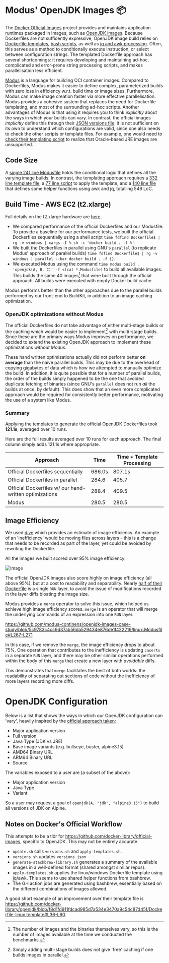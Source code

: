 # Modus' OpenJDK Images 📦

The [Docker Official Images](https://github.com/docker-library/official-images) project provides and maintains application runtimes packaged in images, such as [OpenJDK images](https://github.com/docker-library/openjdk). Because Dockerfiles are not sufficently expressive, OpenJDK image build relies on [Dockerfile templates](https://github.com/docker-library/openjdk/blob/c6190d5cbbefd5233c190561fda803f742ae8241/Dockerfile-linux.template), [bash scripts](https://github.com/docker-library/openjdk/blob/abebf9325fea4606b9759fb3b9257ea3eef40061/apply-templates.sh), as well as [jq and awk processing](https://github.com/docker-library/bashbrew/blob/master/scripts/jq-template.awk). Often, this serves as a method to conditionally execute instruction, or select between configuration strings. The templated Dockerfile approach has several shortcomings: it requires developing and maintaining ad-hoc, complicated and error-prone string processing scripts, and makes parallelisation less efficient.

[Modus](https://modus-continens.com) is a language for building OCI container images. Compared to Dockerfiles, Modus makes it easier to define complex, parameterized builds with zero loss in efficiency w.r.t. build time or image sizes. Furthermore, Modus can make image creation faster via more effective parallelisation. Modus provides a cohesive system that replaces the need for Dockerfile templating, and most of the surrounding ad-hoc scripts. Another advantages of Modus is that using it requires you to think *explicitly* about the ways in which your builds can vary. In contrast, the official images *implicitly* define this through their [JSON versions file](https://github.com/docker-library/openjdk/blob/master/versions.json): it is not sufficient on its own to understand which configurations are valid, since one also needs to check the other scripts or template files. For example, one would need to [check their templating script](https://github.com/docker-library/openjdk/blob/ce82579fcff27d724a50ceaa4f1c140ac0102f39/apply-templates.sh#L47-L49) to realize that Oracle-based JRE images are unsupported.

## Code Size

A [single 241 line Modusfile](./linux.Modusfile) holds the conditional logic that defines all the varying image builds. In contrast, the templating approach requires a [332 line template file](https://github.com/docker-library/openjdk/blob/c6190d5cbbefd5233c190561fda803f742ae8241/Dockerfile-linux.template), a [77 line script](https://github.com/docker-library/openjdk/blob/abebf9325fea4606b9759fb3b9257ea3eef40061/apply-templates.sh) to apply the template, and a [140 line file](https://github.com/docker-library/bashbrew/blob/master/scripts/jq-template.awk) that defines some helper functions using awk and jq, totalling 549 LoC.

## Build Time - AWS EC2 (t2.xlarge)

Full details on the t2.xlarge hardware are [here](https://aws.amazon.com/ec2/instance-types/t2/).

- We compared performance of the official Dockerfiles and our Modusfile. To provide a baseline for our performance tests, we built the official Dockerfiles sequentially using a shell script `time fdfind Dockerfile$ | rg -v windows | xargs -I % sh -c 'docker build . -f %'`.
- We built the Dockerfiles in parallel using GNU's `parallel` (to replicate Modus' approach of parallel builds) `time fdfind Dockerfile$ | rg -v windows | parallel --bar docker build . -f {}`.
- We executed Modus using the command `time modus build . 'openjdk(A, B, C)' -f <(cat *.Modusfile)` to build all available images. This builds the same 40 images[^image-count] that were built through the official approach.
All builds were executed with empty Docker build cache.

Modus performs better than the other approaches due to the parallel builds performed by our front-end to BuildKit, in addition to an image caching optimization.

[^image-count]: The number of images and the binaries themselves vary, so this is the number of images available at the time we conducted the benchmarks.

### OpenJDK optimizations without Modus

The official Dockerfiles do not take advantage of either multi-stage builds or the caching which would be easier to implement[^cache] with multi-stage builds.
Since these are the primary ways Modus improves on performance, we decided to extend the existing OpenJDK approach to implement these optimizations _without Modus_.

These hand written optimizations actually did not perform better **on average** than the naive parallel builds. This may be due to the overhead of copying gigabytes of data which is how we attempted to manually optimize the build. In addition, it is quite possible that for a number of parallel builds, the order of the builds simply happened to be the one that avoided duplicate fetching of binaries (since GNU's `parallel` does not run *all* the builds at once, by default).
This does show that an even more complicated approach would be required for consistently better performance, motivating the use of a system like Modus.

[^cache]: Simply adding multi-stage builds does not give 'free' caching if one builds images in parallel.

### Summary

Applying the templates to generate the official OpenJDK Dockerfiles took **121.1s**, averaged over 10 runs.

Here are the full results averaged over 10 runs for each approach. The final column simply adds 121.1s where appropriate.

| Approach | Time | Time + Template Processing |
|--|--|--|
| Official Dockerfiles sequentially | 686.0s | 807.1s |
| Official Dockerfiles in parallel | 284.6 | 405.7 |
| Official Dockerfiles w/ our hand-written optimizations | 288.4 | 409.5 |
| Modus | 280.5 | 280.5 |

## Image Efficiency

We used [dive](https://github.com/wagoodman/dive) which provides an estimate of image efficiency. 
An example of an 'inefficiency' would be moving files across layers - this is a change that needs to be recorded as part of the layer, yet could be avoided by rewriting the Dockerfile.

All the images we built scored over 95% image efficiency:

![image](https://user-images.githubusercontent.com/46009390/152662059-67ecc65e-6b41-4dc8-b18a-082e98597bd5.png)

The official OpenJDK images also score highly on image efficiency (all above 95%), but at a cost to readability and separability.
Nearly [half of their Dockerfile](https://github.com/docker-library/openjdk/blob/ffcc4b9190be32ed7c4c92f6aa8fe2463da291d6/Dockerfile-linux.template#L187-L332) is a single `RUN` layer, to avoid the issue of modifications recorded in the layer diffs bloating the image size.

Modus provides a `merge` operator to solve this issue, which helped us achieve high image efficiency scores. `merge` is an operator that will merge the underlying commands of an expression into one `RUN` layer.

https://github.com/modus-continens/openjdk-images-case-study/blob/5c9783c4cc9d37ab56da529434e876de1f422219/linux.Modusfile#L267-L271

In this case, if we remove the `merge`, the image efficiency drops to about 75%. One operation that contributes to the inefficiency is updating `cacerts` in a separate `RUN` layer, and there may be other similar operations performed within the body of this `merge` that create a new layer with _avoidable_ diffs.

This demonstrates that `merge` facilitates the best of both worlds: the readability of separating out sections of code without the inefficiency of more layers recording more diffs.

# OpenJDK Configuration

Below is a list that shows the ways in which our OpenJDK configuration can 'vary', heavily inspired by the [official approach taken](https://github.com/docker-library/openjdk):
- Major application version
- Full version
- Java Type (JDK vs JRE)
- Base image variants (e.g. bullseye, buster, alpine3.15)
- AMD64 Binary URL
- ARM64 Binary URL
- Source

The variables exposed to a user are (a subset of the above):
- Major application version
- Java Type
- Variant

So a user may request a goal of `openjdk(A, "jdk", "alpine3.15")` to build all versions of JDK on Alpine.

## Notes on Docker's Official Workflow

This attempts to be a tldr for https://github.com/docker-library/official-images,
specific to OpenJDK.
This may not be entirely accurate.

- `update.sh` calls `versions.sh` and `apply-templates.sh`.
- `versions.sh` updates `versions.json`
- `generate-stackbrew-library.sh` generates a summary of the available
images in a well-defined format (shared amongst similar repos).
- `apply-templates.sh` applies the linux/windows Dockerfile template using
jq/awk. This seems to use shared helper functions from bashbrew.
- The GH action jobs are generated using bashbrew, essentially based on
the different combinations of images allowed.

A good short example of an improvement over their template file is https://github.com/docker-library/openjdk/blob/f8d1fd911fdcad985d7a534e3470a9c54c87d45f/Dockerfile-linux.template#L36-L60.
